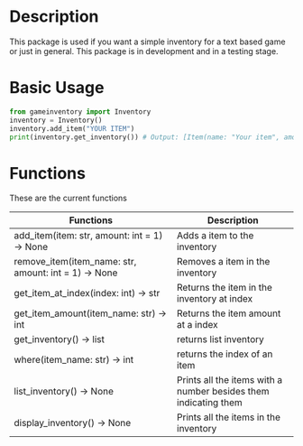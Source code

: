 # Description

This package is used if you want a simple inventory for a text based game or just in general. This package is in development and in a testing stage.

# Basic Usage


```python
from gameinventory import Inventory
inventory = Inventory()
inventory.add_item("YOUR ITEM")
print(inventory.get_inventory()) # Output: [Item(name: "Your item", amount: 1)]
```

# Functions

These are the current functions


| Functions                                            | Description                                                  |
| ---------------------------------------------------- | ------------------------------------------------------------ |
| add_item(item: str, amount: int = 1) -> None         | Adds a item to the inventory                                 |
| remove_item(item_name: str, amount: int = 1) -> None | Removes a item in the inventory                              |
| get_item_at_index(index: int) -> str                 | Returns the item in the inventory at index                   |
| get_item_amount(item_name: str) -> int               | Returns the item amount at a index                           |
| get_inventory() -> list                              | returns list inventory                                       |
| where(item_name: str) -> int                         | returns the index of an item                                 |
| list_inventory() -> None                             | Prints all the items with a number besides them indicating them |
| display_inventory() -> None                          | Prints all the items in the inventory                        |

